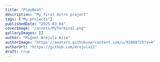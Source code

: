```yaml
---
title: "PlayBeat"
description: "My first Astro project"
tags: ["My projects"]
publishedDate: "2025-03-04"
coverImage: "/assets/MyTerminal.png"
galleryImages: []
author: "Miguel Aréjula Aísa"
authorImage: "https://avatars.githubusercontent.com/u/92888725?v=4"
authorUrl: "https://github.com/Arejula11"
draft: true
---
```

